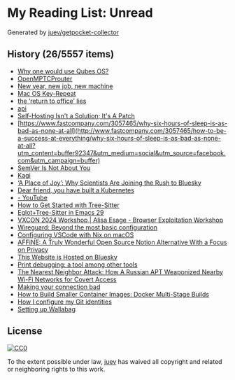 # My Reading List: Unread

Generated by [juev/getpocket-collector](https://github.com/juev/getpocket-collector)

## History (26/5557 items)

- [Why one would use Qubes OS?](https://dataswamp.org/~solene/2023-06-17-qubes-os-why.html)
- [OpenMPTCProuter](https://www.openmptcprouter.com/)
- [New year, new job, new machine](https://registerspill.thorstenball.com/p/new-year-new-job-new-machine)
- [Mac OS Key-Repeat](https://mac-key-repeat.zaymon.dev/)
- [the ‘return to office’ lies](https://blog.avas.space/rto/)
- [api](https://pkg.go.dev/github.com/motemen/go-pocket/api)
- [Self-Hosting Isn't a Solution; It's A Patch](https://matduggan.com/self-hosting-isnt-a-solution-its-a-patch/)
- [https://www.fastcompany.com/3057465/why-six-hours-of-sleep-is-as-bad-as-none-at-all](http://www.fastcompany.com/3057465/how-to-be-a-success-at-everything/why-six-hours-of-sleep-is-as-bad-as-none-at-all?utm_content=buffer92347&utm_medium=social&utm_source=facebook.com&utm_campaign=buffer)
- [SemVer Is Not About You](https://matklad.github.io/2024/11/23/semver-is-not-about-you.html)
- [Kagi](https://otavio.cc/kagi/)
- [‘A Place of Joy’: Why Scientists Are Joining the Rush to Bluesky](https://www.nature.com/articles/d41586-024-03784-6)
- [Dear friend, you have built a Kubernetes](https://www.macchaffee.com/blog/2024/you-have-built-a-kubernetes/)
- [- YouTube](https://www.youtube.com/live/b9OhamkAY2I)
- [How to Get Started with Tree-Sitter](https://www.masteringemacs.org/article/how-to-get-started-tree-sitter)
- [Eglot+Tree-Sitter in Emacs 29](https://www.adventuresinwhy.com/post/eglot/)
- [VXCON 2024 Workshop | Alisa Esage - Browser Exploitation Workshop](http://www.youtube.com/watch?v=b9OhamkAY2I)
- [Wireguard: Beyond the most basic configuration](https://sloonz.github.io/posts/wireguard-beyond-basic-configuration/)
- [Configuring VSCode with Nix on macOS](https://davi.sh/blog/2024/11/nix-vscode/)
- [AFFiNE: A Truly Wonderful Open Source Notion Alternative With a Focus on Privacy](https://news.itsfoss.com/affine/)
- [This Website is Hosted on Bluesky](https://danielmangum.com/posts/this-website-is-hosted-on-bluesky/)
- [Print debugging: a tool among other tools](https://andydote.co.uk/2024/11/24/print-debugging-tracing/)
- [The Nearest Neighbor Attack: How A Russian APT Weaponized Nearby Wi-Fi Networks for Covert Access](https://www.volexity.com/blog/2024/11/22/the-nearest-neighbor-attack-how-a-russian-apt-weaponized-nearby-wi-fi-networks-for-covert-access/)
- [Making your connection bad](https://www.5snb.club/posts/2024/making-your-connection-bad/)
- [How to Build Smaller Container Images: Docker Multi-Stage Builds](https://labs.iximiuz.com/tutorials/docker-multi-stage-builds)
- [How I configure my Git identities](https://benji.dog/articles/git-config/)
- [Setting up Wallabag](https://medium.com/@alexishevia/setting-up-wallabag-read-your-articles-later-c82e2aa0326b)

## License

[![CC0](https://mirrors.creativecommons.org/presskit/buttons/88x31/svg/cc-zero.svg)](https://creativecommons.org/publicdomain/zero/1.0/)

To the extent possible under law, [juev](https://github.com/juev) has waived all copyright and related or neighboring rights to this work.
